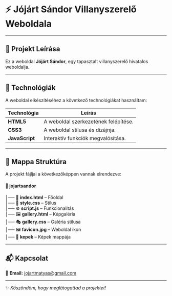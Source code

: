 # ⚡ Jójárt Sándor Villanyszerelő Weboldala

---

## 📌 **Projekt Leírása**
Ez a weboldal **Jójárt Sándor**, egy tapasztalt villanyszerelő hivatalos weboldalja.

---

## 🚀 **Technológiák**
A weboldal elkészítéséhez a következő technológiákat használtam:

| Technológia | Leírás |
| ----------- | ------ |
| **HTML5**   | A weboldal szerkezetének felépítése. |
| **CSS3**    | A weboldal stílusa és dizájnja. |
| **JavaScript** | Interaktív funkciók megvalósítása. |
---

## 📂 **Mappa Struktúra**
A projekt fájljai a következőképpen vannak elrendezve:


#### 📁 **jojartsandor**  
│── 📜 **index.html** – Főoldal<br>
│── 🎨 **style.css** – Stílus<br>
│── ⚙️ **script.js** – Funkcionalitás<br> 
│── 🖼️ **gallery.html** – Képgaléria  
│── 🎭 **gallery.css** – Galéria stílusa<br>
│── 🖼️ **favicon.jpg** – Weboldal ikon  
│── 📁 **kepek** – Képek mappája  

---

## 📬 Kapcsolat
📧 **Email:** [jojartmatyas@gmail.com](mailto:jojartmatyas@gmail.com)<br>

---

✨ *Köszöndöm, hogy meglátogattad a projektet!*

